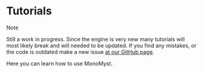 # Tutorials

>[!NOTE]
>Still a work in progress. Since the engine is very new many tutorials will most likely break and will needed to be updated. If you find any mistakes, or the code is outdated make a new issue [at our GitHub page](https://github.com/CodeMyst/MonoMyst/issues).

Here you can learn how to use MonoMyst.